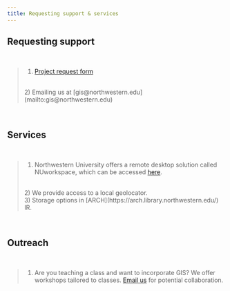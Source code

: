 ```yaml
---
title: Requesting support & services
---
```



## Requesting support

<br>

> 1) [Project request form](https://app.smartsheet.com/b/form/2f2ec327e6164f83b588b7bbe2e2b56f)
>  <br>
> 2) Emailing us at [gis@northwestern.edu](mailto:gis@northwestern.edu)

<br>

## Services

<br>

> 1) Northwestern University offers a remote desktop solution called NUworkspace, which can be accessed [here](https://nuworkspace.northwestern.edu/). 
> <br>
> 2) We provide access to a local geolocator.
> <br>
> 3) Storage options in [ARCH](https://arch.library.northwestern.edu/) IR. 

<br>

## Outreach

<br>

> 1) Are you teaching a class and want to incorporate GIS? We offer workshops tailored to classes. [Email us](mailto:gis@northwestern.edu) for potential collaboration.
